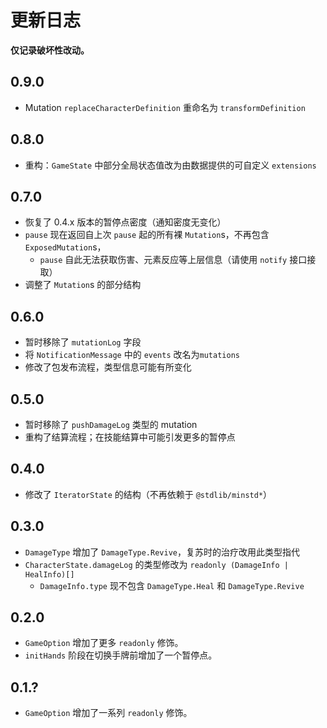 # 更新日志

**仅记录破坏性改动。**

## 0.9.0
- Mutation `replaceCharacterDefinition` 重命名为 `transformDefinition`

## 0.8.0
- 重构：`GameState` 中部分全局状态值改为由数据提供的可自定义 `extensions`

## 0.7.0
- 恢复了 0.4.x 版本的暂停点密度（通知密度无变化）
- `pause` 现在返回自上次 `pause` 起的所有裸 `Mutation`s，不再包含 `ExposedMutation`s，
  - `pause` 自此无法获取伤害、元素反应等上层信息（请使用 `notify` 接口接取）
- 调整了 `Mutation`s 的部分结构

## 0.6.0

- 暂时移除了 `mutationLog` 字段
- 将 `NotificationMessage` 中的 `events` 改名为`mutations`
- 修改了包发布流程，类型信息可能有所变化

## 0.5.0

- 暂时移除了 `pushDamageLog` 类型的 mutation
- 重构了结算流程；在技能结算中可能引发更多的暂停点

## 0.4.0

- 修改了 `IteratorState` 的结构（不再依赖于 `@stdlib/minstd*`）

## 0.3.0

- `DamageType` 增加了 `DamageType.Revive`，复苏时的治疗改用此类型指代
- `CharacterState.damageLog` 的类型修改为 `readonly (DamageInfo | HealInfo)[]`
  - `DamageInfo.type` 现不包含 `DamageType.Heal` 和 `DamageType.Revive`

## 0.2.0

- `GameOption` 增加了更多 `readonly` 修饰。
- `initHands` 阶段在切换手牌前增加了一个暂停点。

## 0.1.?

- `GameOption` 增加了一系列 `readonly` 修饰。
